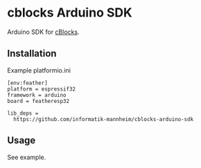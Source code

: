 # cblocks Arduino SDK
Arduino SDK for [cBlocks](https://github.com/informatik-mannheim/cblocks).

## Installation

Example platformio.ini

```
[env:feather]
platform = espressif32
framework = arduino
board = featheresp32

lib_deps =
  https://github.com/informatik-mannheim/cblocks-arduino-sdk
```

## Usage

See example.
